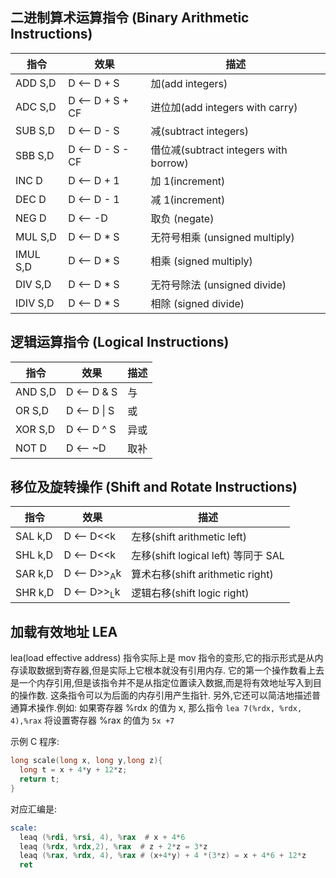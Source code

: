 ## 二进制算术运算指令 (Binary Arithmetic Instructions)

| 指令     | 效果           | 描述                                  |
| -------- | -------------- | ------------------------------------- |
| ADD S,D  | D ⟵ D + S      | 加(add integers)                      |
| ADC S,D  | D ⟵ D + S + CF | 进位加(add integers with carry)       |
| SUB S,D  | D ⟵ D - S      | 减(subtract integers)                 |
| SBB S,D  | D ⟵ D - S - CF | 借位减(subtract integers with borrow) |
| INC D    | D ⟵ D + 1      | 加 1(increment)                       |
| DEC D    | D ⟵ D - 1      | 减 1(increment)                       |
| NEG D    | D ⟵ -D         | 取负 (negate)                         |
| MUL S,D  | D ⟵ D \* S     | 无符号相乘 (unsigned multiply)        |
| IMUL S,D | D ⟵ D \* S     | 相乘 (signed multiply)                |
| DIV S,D  | D ⟵ D \* S     | 无符号除法 (unsigned divide)          |
| IDIV S,D | D ⟵ D \* S     | 相除 (signed divide)                  |

## 逻辑运算指令 (Logical Instructions)

| 指令    | 效果       | 描述 |
| ------- | ---------- | ---- |
| AND S,D | D ⟵ D & S  | 与   |
| OR S,D  | D ⟵ D \| S | 或   |
| XOR S,D | D ⟵ D ^ S  | 异或 |
| NOT D   | D ⟵ ~D     | 取补 |

## 移位及旋转操作 (Shift and Rotate Instructions)

| 指令    | 效果                 | 描述                                |
| ------- | -------------------- | ----------------------------------- |
| SAL k,D | D ⟵ D<<k             | 左移(shift arithmetic left)         |
| SHL k,D | D ⟵ D<<k             | 左移(shift logical left) 等同于 SAL |
| SAR k,D | D ⟵ D>><sub>A</sub>k | 算术右移(shift arithmetic right)    |
| SHR k,D | D ⟵ D>><sub>L</sub>k | 逻辑右移(shift logic right)         |

## 加载有效地址 LEA

lea(load effective address) 指令实际上是 mov 指令的变形,它的指示形式是从内存读取数据到寄存器,但是实际上它根本就没有引用内存.
它的第一个操作数看上去是一个内存引用,但是该指令并不是从指定位置读入数据,而是将有效地址写入到目的操作数. 这条指令可以为后面的内存引用产生指针.
另外,它还可以简洁地描述普通算术操作.例如: 如果寄存器 %rdx 的值为 x, 那么指令 `lea 7(%rdx, %rdx, 4),%rax`
将设置寄存器 %rax 的值为 `5x +7`

示例 C 程序:

```c
long scale(long x, long y,long z){
  long t = x + 4*y + 12*z;
  return t;
}
```

对应汇编是:

```asm
scale:
  leaq (%rdi, %rsi, 4), %rax  # x + 4*6
  leaq (%rdx, %rdx,2), %rax  # z + 2*z = 3*z
  leaq (%rax, %rdx, 4), %rax # (x+4*y) + 4 *(3*z) = x + 4*6 + 12*z
  ret
```

